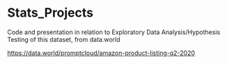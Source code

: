 # Stats_Projects
Code and presentation in relation to Exploratory Data Analysis/Hypothesis Testing of this dataset, from data.world

https://data.world/promptcloud/amazon-product-listing-q2-2020

